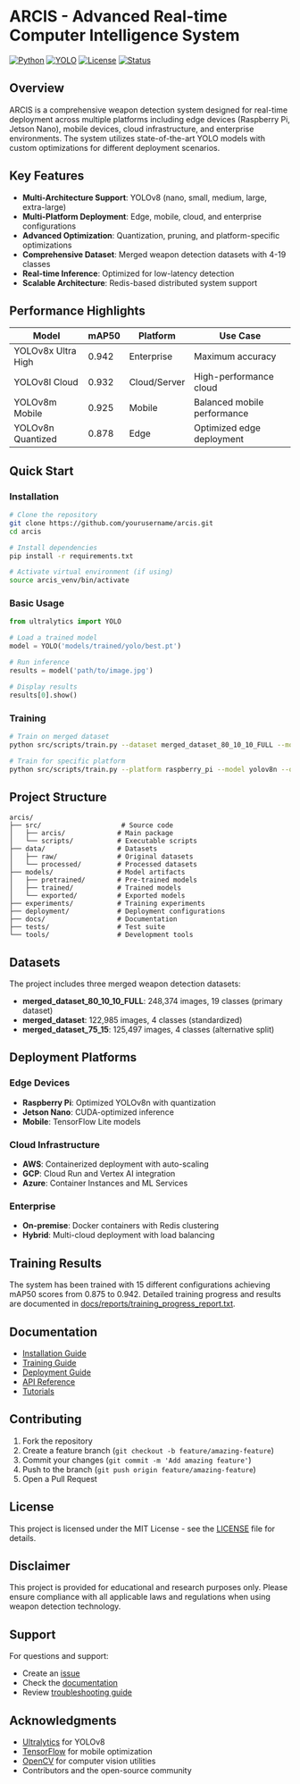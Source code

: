 # ARCIS - Advanced Real-time Computer Intelligence System

[![Python](https://img.shields.io/badge/Python-3.8%2B-blue.svg)](https://python.org)
[![YOLO](https://img.shields.io/badge/YOLO-v8-green.svg)](https://github.com/ultralytics/ultralytics)
[![License](https://img.shields.io/badge/License-MIT-yellow.svg)](LICENSE)
[![Status](https://img.shields.io/badge/Status-Active-brightgreen.svg)]()

## Overview

ARCIS is a comprehensive weapon detection system designed for real-time deployment across multiple platforms including edge devices (Raspberry Pi, Jetson Nano), mobile devices, cloud infrastructure, and enterprise environments. The system utilizes state-of-the-art YOLO models with custom optimizations for different deployment scenarios.

## Key Features

- **Multi-Architecture Support**: YOLOv8 (nano, small, medium, large, extra-large)
- **Multi-Platform Deployment**: Edge, mobile, cloud, and enterprise configurations
- **Advanced Optimization**: Quantization, pruning, and platform-specific optimizations
- **Comprehensive Dataset**: Merged weapon detection datasets with 4-19 classes
- **Real-time Inference**: Optimized for low-latency detection
- **Scalable Architecture**: Redis-based distributed system support

## Performance Highlights

| Model | mAP50 | Platform | Use Case |
|-------|-------|----------|----------|
| YOLOv8x Ultra High | 0.942 | Enterprise | Maximum accuracy |
| YOLOv8l Cloud | 0.932 | Cloud/Server | High-performance cloud |
| YOLOv8m Mobile | 0.925 | Mobile | Balanced mobile performance |
| YOLOv8n Quantized | 0.878 | Edge | Optimized edge deployment |

## Quick Start

### Installation

```bash
# Clone the repository
git clone https://github.com/yourusername/arcis.git
cd arcis

# Install dependencies
pip install -r requirements.txt

# Activate virtual environment (if using)
source arcis_venv/bin/activate
```

### Basic Usage

```python
from ultralytics import YOLO

# Load a trained model
model = YOLO('models/trained/yolo/best.pt')

# Run inference
results = model('path/to/image.jpg')

# Display results
results[0].show()
```

### Training

```bash
# Train on merged dataset
python src/scripts/train.py --dataset merged_dataset_80_10_10_FULL --model yolov8n --epochs 100

# Train for specific platform
python src/scripts/train.py --platform raspberry_pi --model yolov8n --quantize
```

## Project Structure

```
arcis/
├── src/                    # Source code
│   ├── arcis/             # Main package
│   └── scripts/           # Executable scripts
├── data/                  # Datasets
│   ├── raw/               # Original datasets
│   └── processed/         # Processed datasets
├── models/                # Model artifacts
│   ├── pretrained/        # Pre-trained models
│   ├── trained/           # Trained models
│   └── exported/          # Exported models
├── experiments/           # Training experiments
├── deployment/            # Deployment configurations
├── docs/                  # Documentation
├── tests/                 # Test suite
└── tools/                 # Development tools
```

## Datasets

The project includes three merged weapon detection datasets:

- **merged_dataset_80_10_10_FULL**: 248,374 images, 19 classes (primary dataset)
- **merged_dataset**: 122,985 images, 4 classes (standardized)
- **merged_dataset_75_15**: 125,497 images, 4 classes (alternative split)

## Deployment Platforms

### Edge Devices
- **Raspberry Pi**: Optimized YOLOv8n with quantization
- **Jetson Nano**: CUDA-optimized inference
- **Mobile**: TensorFlow Lite models

### Cloud Infrastructure
- **AWS**: Containerized deployment with auto-scaling
- **GCP**: Cloud Run and Vertex AI integration
- **Azure**: Container Instances and ML Services

### Enterprise
- **On-premise**: Docker containers with Redis clustering
- **Hybrid**: Multi-cloud deployment with load balancing

## Training Results

The system has been trained with 15 different configurations achieving mAP50 scores from 0.875 to 0.942. Detailed training progress and results are documented in [docs/reports/training_progress_report.txt](docs/reports/training_progress_report.txt).

## Documentation

- [Installation Guide](docs/guides/installation.md)
- [Training Guide](docs/guides/training.md)
- [Deployment Guide](docs/guides/deployment.md)
- [API Reference](docs/api/)
- [Tutorials](docs/tutorials/)

## Contributing

1. Fork the repository
2. Create a feature branch (`git checkout -b feature/amazing-feature`)
3. Commit your changes (`git commit -m 'Add amazing feature'`)
4. Push to the branch (`git push origin feature/amazing-feature`)
5. Open a Pull Request

## License

This project is licensed under the MIT License - see the [LICENSE](LICENSE) file for details.

## Disclaimer

This project is provided for educational and research purposes only. Please ensure compliance with all applicable laws and regulations when using weapon detection technology.

## Support

For questions and support:
- Create an [issue](https://github.com/yourusername/arcis/issues)
- Check the [documentation](docs/)
- Review [troubleshooting guide](docs/guides/troubleshooting.md)

## Acknowledgments

- [Ultralytics](https://github.com/ultralytics/ultralytics) for YOLOv8
- [TensorFlow](https://tensorflow.org) for mobile optimization
- [OpenCV](https://opencv.org) for computer vision utilities
- Contributors and the open-source community
